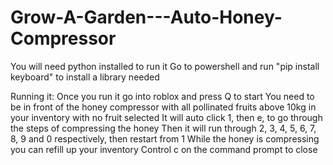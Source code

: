 # Grow-A-Garden---Auto-Honey-Compressor

You will need python installed to run it
Go to powershell and run "pip install keyboard" to install a library needed

Running it:
Once you run it go into roblox and press Q to start
You need to be in front of the honey compressor with all pollinated fruits above 10kg in your inventory with no fruit selected
It will auto click 1, then e, to go through the steps of compressing the honey
Then it will run through 2, 3, 4, 5, 6, 7, 8, 9 and 0 respectively, then restart from 1
While the honey is compressing you can refill up your inventory
Control c on the command prompt to close
